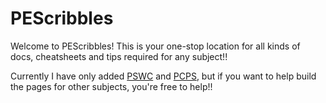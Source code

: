 # PEScribbles

Welcome to PEScribbles! This is your one-stop location for all kinds of docs, cheatsheets and tips required for any subject!!

Currently I have only added [PSWC](/Common/PSWC.md) and [PCPS](/Common/PCPS.md), but if you want to help build the pages for other subjects, you're free to help!!